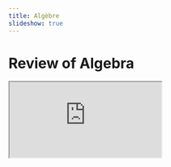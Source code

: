 ```yaml
---
title: Algèbre
slideshow: true
---
```


# Review of Algebra

<Iframe src="https://www.stewartcalculus.com/data/ESSENTIAL%20CALCULUS%20Early%20Transcendentals/upfiles/ess-reviewofalgebra.pdf" class="w-full h-full" />

# Identités remarquables {.w-1--2}

::: proposition
$$
(a \pm b)^2 = a^2 \pm 2ab + b^2\\
a^2 - b^2 = (a - b)(a + b)\\
(a \pm b)^3 = a^3 \pm 3a^2b + 3ab^2 \pm b^3\\
a^3 - b^3 = (a - b) (a^2 + ab + b^2)
$$
:::

::: exercise
[Produits remarquables](/PM1C/practice/algebra/binomial-identity)
:::

# Factorisation: introduction {.w-1--2}

Dans les équations plus complexes, $x$ apparaît plus qu'une fois et ne peut pas être isolé.

La factorisation permet de couper une équation difficile en plusieurs équations plus simples.

::: example
Résoudre $x^3 - 5x^2 + 9x + 2 = 3x + 2$
:::

::: proposition
Si un polynôme $P(x)$ s'annule en $\alpha$, alors
$$P(x) = (x - \alpha) Q(x)$$
:::

# Factorisation {.w-1--2}

::: example
Factorisez les expressions suivantes:

- $x^2 + 5x - 24$
- $2x^2 - 7x - 4$
- $x^3 - 3x^2 - 10x + 24$
:::

~~~ python {.run}
from sympy import *
x = Symbol("x")
factor(x**2 + 5*x - 24)
~~~

::: exercise
- Factorisation 2ème degré: [Facile](/PM1C/practice/algebra/factorisation-deg2-easy) [Moyen](/PM1C/practice/algebra/factorisation-deg2-medium) [Difficile](/PM1C/practice/algebra/factorisation-deg2-hard)
- [Factorisation 3ème degré](/PM1C/practice/algebra/factorisation-deg3)
:::

# Simplification {.w-1--2}

::: example
Simplifiez $$\frac {x^2 - 16} {x^2 - 2x - 8}.$$
:::

~~~ python {.run}
from sympy import *
x = Symbol("x")
simplify((x**2 - 16) / (x**2 - 2*x - 8))
~~~

# Complétion du carré {.w-1--2}

::: exercise
Réecrivez les expressions en complétant le carré.

- $x^2 + x + 1$
- $2x^2 - 12x + 11$
:::

~~~ python {.run}
from sympy import *
x, alpha, beta, gamma = symbols("x alpha beta gamma")
expr = alpha * (x + beta)**2 + gamma
subs = solve(Eq(x**2 + x + 1, expr), [alpha, beta, gamma])
expr.subs(subs)
~~~

::: exercise
[Carré parfait](/PM1C/practice/algebra/complete-square)
:::

# Le discriminant {.w-1--2}

$$
ax^2 + bx + c = 0
\qquad \Delta = b^2 - 4ac
$$

- Si $\Delta > 0$, les solutions sont
  $$
    x = \frac {-b \pm \sqrt \Delta} {2a}
  $$
- Si $\Delta = 0$ alors
  $$
    x = \frac {-b} {2 a}
  $$
- Si $\Delta < 0$, pas de solutions réelles.

# Inéquations {.w-1--2}

::: warning
- Appliquer une fonction décroissante inverse l'égalité
- Les inéquations non triviales se résolvent par un tableau de signe.
:::

::: example
Résoudre les inéquations suivantes:

- $x^2 - 5x + 6 \leq 0$
- $x^3 + 3x^2 > 4x$
:::

# (In)Équations avec valeurs absolues {.w-1--2}

::: definition
$$
|x| =
\begin{cases}
x & \text{si} \ x \geq 0\\
-x & \text{si} \ x < 0\\
\end{cases}
$$
:::

::: example
Résoudre les (in)équations suivantes:

- $|2x - 5| = 3$
- $|x - 5| < 2$
:::

# Systèmes d'équations {.w-1--2}

::: example
$$
\begin{cases}
x - 3y - 6z = -16\\
2x + 3y + 5z = 0\\
-4x + 3y + 4z = 20
\end{cases}
$$
:::

~~~ python
from sympy import *
x, y, z = symbols("x y z")
system = [Eq(x - 3*y - 6*z, -16), Eq(2*x + 3*y + 5*z, 0), Eq(-4*x + 3*y + 4*z, 20)]
solve(system)
~~~

::: exercise
- Systèmes à [2 inconnues](/PM1C/practice/algebra/systems-2-vars)
- Systèmes à [3 inconnues](/PM1C/practice/algebra/systems-3-vars)
:::

# Infinité de solutions et systèmes impossibles {.w-1--2}

::: question
Que se passe-t-il quand on a un système tel que

$$
\left(\hspace{-5pt}\begin{array}{ccc|c}
  1 & 0 & 0 & 1 \\
  0 & 1 & 0 & 1 \\
  0 & 0 & 0 & 1
\end{array}\hspace{-5pt}\right)
\quad \text{ou} \quad
\left(\hspace{-5pt}\begin{array}{ccc|c}
  1 & 0 & 1 & 1 \\
  0 & 1 & 0 & 1 \\
  0 & 0 & 0 & 0
\end{array}\hspace{-5pt}\right)
$$
:::

# Systèmes: interprétation {.w-1--2}

![](/images/systems.jpg){.w-full}